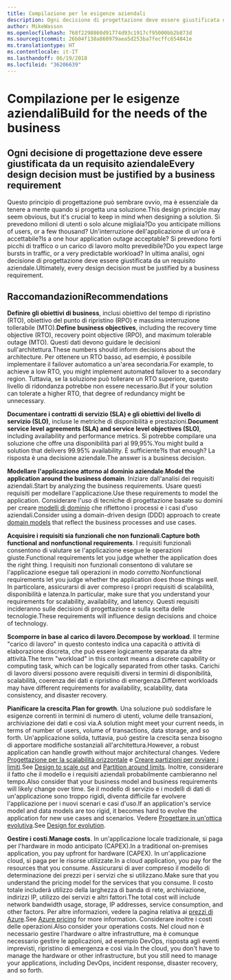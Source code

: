 ```yaml
---
title: Compilazione per le esigenze aziendali
description: Ogni decisione di progettazione deve essere giustificata da un requisito aziendale
author: MikeWasson
ms.openlocfilehash: 768f2298860d91774d93c1917cf95000bb2b873d
ms.sourcegitcommit: 26b04f138a860979aea5d253ba7fecffc654841e
ms.translationtype: HT
ms.contentlocale: it-IT
ms.lasthandoff: 06/19/2018
ms.locfileid: "36206639"
---
```

# <a name="build-for-the-needs-of-the-business"></a><span data-ttu-id="08eca-103">Compilazione per le esigenze aziendali</span><span class="sxs-lookup"><span data-stu-id="08eca-103">Build for the needs of the business</span></span>

## <a name="every-design-decision-must-be-justified-by-a-business-requirement"></a><span data-ttu-id="08eca-104">Ogni decisione di progettazione deve essere giustificata da un requisito aziendale</span><span class="sxs-lookup"><span data-stu-id="08eca-104">Every design decision must be justified by a business requirement</span></span>

<span data-ttu-id="08eca-105">Questo principio di progettazione può sembrare ovvio, ma è essenziale da tenere a mente quando si progetta una soluzione.</span><span class="sxs-lookup"><span data-stu-id="08eca-105">This design principle may seem obvious, but it's crucial to keep in mind when designing a solution.</span></span> <span data-ttu-id="08eca-106">Si prevedono milioni di utenti o solo alcune migliaia?</span><span class="sxs-lookup"><span data-stu-id="08eca-106">Do you anticipate millions of users, or a few thousand?</span></span> <span data-ttu-id="08eca-107">Un'interruzione dell'applicazione di un'ora è accettabile?</span><span class="sxs-lookup"><span data-stu-id="08eca-107">Is a one hour application outage acceptable?</span></span> <span data-ttu-id="08eca-108">Si prevedono forti picchi di traffico o un carico di lavoro molto prevedibile?</span><span class="sxs-lookup"><span data-stu-id="08eca-108">Do you expect large bursts in traffic, or a very predictable workload?</span></span> <span data-ttu-id="08eca-109">In ultima analisi, ogni decisione di progettazione deve essere giustificata da un requisito aziendale.</span><span class="sxs-lookup"><span data-stu-id="08eca-109">Ultimately, every design decision must be justified by a business requirement.</span></span> 

## <a name="recommendations"></a><span data-ttu-id="08eca-110">Raccomandazioni</span><span class="sxs-lookup"><span data-stu-id="08eca-110">Recommendations</span></span>

<span data-ttu-id="08eca-111">**Definire gli obiettivi di business**, inclusi obiettivo del tempo di ripristino (RTO), obiettivo del punto di ripristino (RPO) e massima interruzione tollerabile (MTO).</span><span class="sxs-lookup"><span data-stu-id="08eca-111">**Define business objectives**, including the recovery time objective (RTO), recovery point objective (RPO), and maximum tolerable outage (MTO).</span></span> <span data-ttu-id="08eca-112">Questi dati devono guidare le decisioni sull'architettura.</span><span class="sxs-lookup"><span data-stu-id="08eca-112">These numbers should inform decisions about the architecture.</span></span> <span data-ttu-id="08eca-113">Per ottenere un RTO basso, ad esempio, è possibile implementare il failover automatico a un'area secondaria.</span><span class="sxs-lookup"><span data-stu-id="08eca-113">For example, to achieve a low RTO, you might implement automated failover to a secondary region.</span></span> <span data-ttu-id="08eca-114">Tuttavia, se la soluzione può tollerare un RTO superiore, questo livello di ridondanza potrebbe non essere necessario.</span><span class="sxs-lookup"><span data-stu-id="08eca-114">But if your solution can tolerate a higher RTO, that degree of redundancy might be unnecessary.</span></span>

<span data-ttu-id="08eca-115">**Documentare i contratti di servizio (SLA) e gli obiettivi del livello di servizio (SLO)**, incluse le metriche di disponibilità e prestazioni.</span><span class="sxs-lookup"><span data-stu-id="08eca-115">**Document service level agreements (SLA) and service level objectives (SLO)**, including availability and performance metrics.</span></span> <span data-ttu-id="08eca-116">Si potrebbe compilare una soluzione che offre una disponibilità pari al 99,95%.</span><span class="sxs-lookup"><span data-stu-id="08eca-116">You might build a solution that delivers 99.95% availability.</span></span> <span data-ttu-id="08eca-117">È sufficiente?</span><span class="sxs-lookup"><span data-stu-id="08eca-117">Is that enough?</span></span> <span data-ttu-id="08eca-118">La risposta è una decisione aziendale.</span><span class="sxs-lookup"><span data-stu-id="08eca-118">The answer is a business decision.</span></span> 

<span data-ttu-id="08eca-119">**Modellare l'applicazione attorno al dominio aziendale**.</span><span class="sxs-lookup"><span data-stu-id="08eca-119">**Model the application around the business domain**.</span></span> <span data-ttu-id="08eca-120">Iniziare dall'analisi dei requisiti aziendali.</span><span class="sxs-lookup"><span data-stu-id="08eca-120">Start by analyzing the business requirements.</span></span> <span data-ttu-id="08eca-121">Usare questi requisiti per modellare l'applicazione.</span><span class="sxs-lookup"><span data-stu-id="08eca-121">Use these requirements to model the application.</span></span> <span data-ttu-id="08eca-122">Considerare l'uso di tecniche di progettazione basate su domini per creare [modelli di dominio][domain-model] che riflettono i processi e i casi d'uso aziendali.</span><span class="sxs-lookup"><span data-stu-id="08eca-122">Consider using a domain-driven design (DDD) approach to create [domain models][domain-model] that reflect the business processes and use cases.</span></span> 

<span data-ttu-id="08eca-123">**Acquisire i requisiti sia funzionali che non funzionali**.</span><span class="sxs-lookup"><span data-stu-id="08eca-123">**Capture both functional and nonfunctional requirements**.</span></span> <span data-ttu-id="08eca-124">I requisiti funzionali consentono di valutare se l'applicazione esegue le operazioni giuste.</span><span class="sxs-lookup"><span data-stu-id="08eca-124">Functional requirements let you judge whether the application does the right thing.</span></span> <span data-ttu-id="08eca-125">I requisiti non funzionali consentono di valutare se l'applicazione esegue tali operazioni in modo *corretto*.</span><span class="sxs-lookup"><span data-stu-id="08eca-125">Nonfunctional requirements let you judge whether the application does those things *well*.</span></span> <span data-ttu-id="08eca-126">In particolare, assicurarsi di aver compreso i propri requisiti di scalabilità, disponibilità e latenza.</span><span class="sxs-lookup"><span data-stu-id="08eca-126">In particular, make sure that you understand your requirements for scalability, availability, and latency.</span></span> <span data-ttu-id="08eca-127">Questi requisiti incideranno sulle decisioni di progettazione e sulla scelta delle tecnologie.</span><span class="sxs-lookup"><span data-stu-id="08eca-127">These requirements will influence design decisions and choice of technology.</span></span>

<span data-ttu-id="08eca-128">**Scomporre in base al carico di lavoro**.</span><span class="sxs-lookup"><span data-stu-id="08eca-128">**Decompose by workload**.</span></span> <span data-ttu-id="08eca-129">Il termine "carico di lavoro" in questo contesto indica una capacità o attività di elaborazione discreta, che può essere logicamente separata da altre attività.</span><span class="sxs-lookup"><span data-stu-id="08eca-129">The term "workload" in this context means a discrete capability or computing task, which can be logically separated from other tasks.</span></span> <span data-ttu-id="08eca-130">Carichi di lavoro diversi possono avere requisiti diversi in termini di disponibilità, scalabilità, coerenza dei dati e ripristino di emergenza.</span><span class="sxs-lookup"><span data-stu-id="08eca-130">Different workloads may have different requirements for availability, scalability, data consistency, and disaster recovery.</span></span> 

<span data-ttu-id="08eca-131">**Pianificare la crescita**.</span><span class="sxs-lookup"><span data-stu-id="08eca-131">**Plan for growth**.</span></span> <span data-ttu-id="08eca-132">Una soluzione può soddisfare le esigenze correnti in termini di numero di utenti, volume delle transazioni, archiviazione dei dati e così via.</span><span class="sxs-lookup"><span data-stu-id="08eca-132">A solution might meet your current needs, in terms of number of users, volume of transactions, data storage, and so forth.</span></span> <span data-ttu-id="08eca-133">Un'applicazione solida, tuttavia, può gestire la crescita senza bisogno di apportare modifiche sostanziali all'architettura.</span><span class="sxs-lookup"><span data-stu-id="08eca-133">However, a robust application can handle growth without major architectural changes.</span></span> <span data-ttu-id="08eca-134">Vedere [Progettazione per la scalabilità orizzontale](scale-out.md) e [Creare partizioni per ovviare i limiti](partition.md).</span><span class="sxs-lookup"><span data-stu-id="08eca-134">See [Design to scale out](scale-out.md) and [Partition around limits](partition.md).</span></span> <span data-ttu-id="08eca-135">Inoltre, considerare il fatto che il modello e i requisiti aziendali probabilmente cambieranno nel tempo.</span><span class="sxs-lookup"><span data-stu-id="08eca-135">Also consider that your business model and business requirements will likely change over time.</span></span> <span data-ttu-id="08eca-136">Se il modello di servizio e i modelli di dati di un'applicazione sono troppo rigidi, diventa difficile far evolvere l'applicazione per i nuovi scenari e casi d'uso.</span><span class="sxs-lookup"><span data-stu-id="08eca-136">If an application's service model and data models are too rigid, it becomes hard to evolve the application for new use cases and scenarios.</span></span> <span data-ttu-id="08eca-137">Vedere [Progettare in un'ottica evolutiva](design-for-evolution.md).</span><span class="sxs-lookup"><span data-stu-id="08eca-137">See [Design for evolution](design-for-evolution.md).</span></span>

<span data-ttu-id="08eca-138">**Gestire i costi**.</span><span class="sxs-lookup"><span data-stu-id="08eca-138">**Manage costs**.</span></span> <span data-ttu-id="08eca-139">In un'applicazione locale tradizionale, si paga per l'hardware in modo anticipato (CAPEX).</span><span class="sxs-lookup"><span data-stu-id="08eca-139">In a traditional on-premises application, you pay upfront for hardware (CAPEX).</span></span> <span data-ttu-id="08eca-140">In un'applicazione cloud, si paga per le risorse utilizzate.</span><span class="sxs-lookup"><span data-stu-id="08eca-140">In a cloud application, you pay for the resources that you consume.</span></span> <span data-ttu-id="08eca-141">Assicurarsi di aver compreso il modello di determinazione dei prezzi per i servizi che si utilizzano.</span><span class="sxs-lookup"><span data-stu-id="08eca-141">Make sure that you understand the pricing model for the services that you consume.</span></span> <span data-ttu-id="08eca-142">Il costo totale includerà utilizzo della larghezza di banda di rete, archiviazione, indirizzi IP, utilizzo dei servizi e altri fattori.</span><span class="sxs-lookup"><span data-stu-id="08eca-142">The total cost will include network bandwidth usage, storage, IP addresses, service consumption, and other factors.</span></span> <span data-ttu-id="08eca-143">Per altre informazioni, vedere la pagina relativa ai [prezzi di Azure][pricing].</span><span class="sxs-lookup"><span data-stu-id="08eca-143">See [Azure pricing][pricing] for more information.</span></span> <span data-ttu-id="08eca-144">Considerare inoltre i costi delle operazioni.</span><span class="sxs-lookup"><span data-stu-id="08eca-144">Also consider your operations costs.</span></span> <span data-ttu-id="08eca-145">Nel cloud non è necessario gestire l'hardware o altre infrastrutture, ma è comunque necessario gestire le applicazioni, ad esempio DevOps, risposta agli eventi imprevisti, ripristino di emergenza e così via.</span><span class="sxs-lookup"><span data-stu-id="08eca-145">In the cloud, you don't have to manage the hardware or other infrastructure, but you still need to manage your applications, including DevOps, incident response, disaster recovery, and so forth.</span></span> 

[domain-model]: https://martinfowler.com/eaaCatalog/domainModel.html
[pricing]: https://azure.microsoft.com/pricing/
